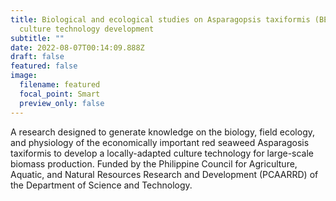 ```yaml
---
title: Biological and ecological studies on Asparagopsis taxiformis (BEAT) for
  culture technology development
subtitle: ""
date: 2022-08-07T00:14:09.888Z
draft: false
featured: false
image:
  filename: featured
  focal_point: Smart
  preview_only: false
---
```

A research designed to generate knowledge on the biology, field ecology, and physiology of the economically important red seaweed Asparagosis taxiformis to develop a locally-adapted culture technology for large-scale biomass production. Funded by the Philippine Council for Agriculture, Aquatic, and Natural Resources Research and Development (PCAARRD) of the Department of Science and Technology.